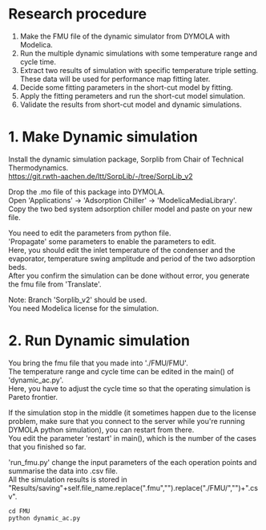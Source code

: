 # Research procedure
1. Make the FMU file of the dynamic simulator from DYMOLA with Modelica.
2. Run the multiple dynamic simulations with some temperature range and cycle time.
3. Extract two results of simulation with specific temperature triple setting. These data will be used for performance map fitting later.
4. Decide some fitting parameters in the short-cut model by fitting. 
5. Apply the fitting perameters and run the short-cut model simulation. 
6. Validate the results from short-cut model and dynamic simulations.

# 1. Make Dynamic simulation
Install the dynamic simulation package, Sorplib from Chair of Technical Thermodynamics.  
https://git.rwth-aachen.de/ltt/SorpLib/-/tree/SorpLib_v2  

Drop the .mo file of this package into DYMOLA.  
Open 'Applications' -> 'Adsorption Chiller' -> 'ModelicaMediaLibrary'.  
Copy the two bed system adsorption chiller model and paste on your new file.  

You need to edit the parameters from python file.  
'Propagate' some parameters to enable the parameters to edit.  
Here, you should edit the inlet temperature of the condenser and the evaporator, temperature swing amplitude and period of the two adsorption beds.  
After you confirm the simulation can be done without error, you generate the fmu file from 'Translate'.  

Note: Branch 'Sorplib_v2' should be used.   
      You need Modelica license for the simulation.  


# 2. Run Dynamic simulation 
You bring the fmu file that you made into './FMU/FMU'.  
The temperature range and cycle time can be edited in the main() of 'dynamic_ac.py'.  
Here, you have to adjust the cycle time so that the operating simulation is Pareto frontier.  

If the simulation stop in the middle (it sometimes happen due to the license problem, make sure that you connect to the server while you're running DYMOLA python simulation), you can restart from there.  
You edit the parameter 'restart' in main(), which is the number of the cases that you finished so far.  

'run_fmu.py' change the input parameters of the each operation points and summarise the data into .csv file.  
All the simulation results is stored in "Results/saving"+self.file_name.replace(".fmu","").replace("./FMU/","")+".csv".  
```
cd FMU
python dynamic_ac.py
```
